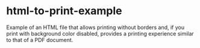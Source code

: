 # html-to-print-example

Example of an HTML file that allows printing without borders and, if you print with background color disabled, provides a printing experience similar to that of a PDF document.
